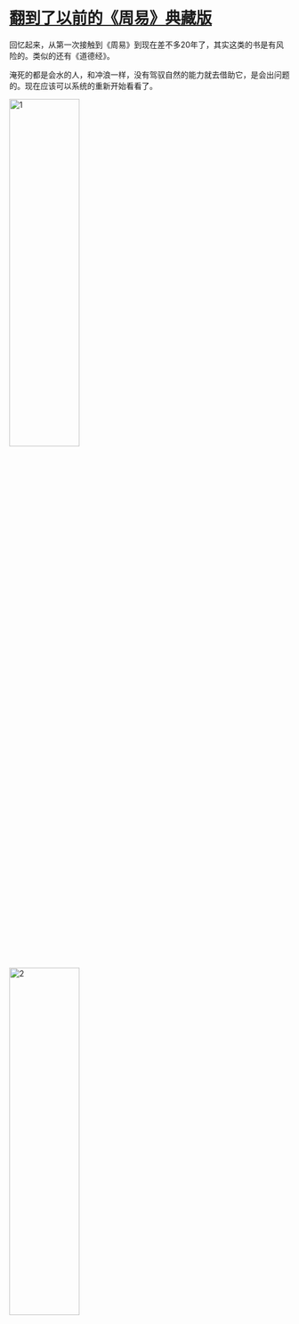 # [翻到了以前的《周易》典藏版](https://github.com/VandeeFeng/gitmemo/issues/15)

回忆起来，从第一次接触到《周易》到现在差不多20年了，其实这类的书是有风险的。类似的还有《道德经》。

淹死的都是会水的人，和冲浪一样，没有驾驭自然的能力就去借助它，是会出问题的。现在应该可以系统的重新开始看看了。

<img width="50%" height="40%" alt="1" src="https://testingcf.jsdelivr.net/gh/vandeefeng/gitbox@main/img/%E6%98%93%E7%BB%8F2.jpeg">
<br>
<img width="50%" height="40%" alt="2" src="https://testingcf.jsdelivr.net/gh/vandeefeng/gitbox@main/img/%E6%98%93%E7%BB%8F1.jpeg">